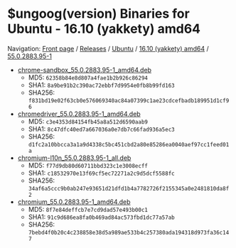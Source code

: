 # $ungoog(version) Binaries for Ubuntu - 16.10 (yakkety) amd64

Navigation: [Front page](/) / [Releases](/ungoogled-chromium-binaries/releases/) / [Ubuntu](/ungoogled-chromium-binaries/releases/ubuntu) / [16.10 (yakkety) amd64](/ungoogled-chromium-binaries/releases/ubuntu/yakkety_amd64) / [55.0.2883.95-1](/ungoogled-chromium-binaries/releases/ubuntu/yakkety_amd64/55.0.2883.95-1)


* [chrome-sandbox_55.0.2883.95-1_amd64.deb](https://github.com/ungoogled-software/ungoogled-chromium-binaries/releases/download/55.0.2883.95/chrome-sandbox_55.0.2883.95-1_amd64.deb)
    * MD5: `62358b84e8d807a4fae1b2b926c86294`
    * SHA1: `8a9be91b2c390ac72ebbf7d9954e0fb8b99fd163`
    * SHA256: `f831bd19e02f63cb0e576069340ac84a07399c1ae23cdcefbadb189951d1cf96`
* [chromedriver_55.0.2883.95-1_amd64.deb](https://github.com/ungoogled-software/ungoogled-chromium-binaries/releases/download/55.0.2883.95/chromedriver_55.0.2883.95-1_amd64.deb)
    * MD5: `c3e4353d84154fb45a8a512d6590aab9`
    * SHA1: `8c47dfc40ed7a667036a0e7db7c66fad936a5ec3`
    * SHA256: `d1fc2a10bbcca3a1a9d4338c5bc451cbd2a80e85286ea0040aef97cc1feed01a`
* [chromium-l10n_55.0.2883.95-1_all.deb](https://github.com/ungoogled-software/ungoogled-chromium-binaries/releases/download/55.0.2883.95/chromium-l10n_55.0.2883.95-1_all.deb)
    * MD5: `f77d9db80d60711bbd323c1e3008ecff`
    * SHA1: `c18532970e13f69cf5ec72271a2c9d5dcf5588fc`
    * SHA256: `34af6a5ccc9b0ab247e93651d21dfd1b4a7782726f2155345a0e2481810da8f2`
* [chromium_55.0.2883.95-1_amd64.deb](https://github.com/ungoogled-software/ungoogled-chromium-binaries/releases/download/55.0.2883.95/chromium_55.0.2883.95-1_amd64.deb)
    * MD5: `8f7e84deffcb7e7cd9dad57e493b00c1`
    * SHA1: `91c9d686ea8fa0b469ad84ac573fbd1dc77a57ab`
    * SHA256: `7bebd4f0b20c4c238858e38d5a989ae533b4c257380ada194318d973fa36c147`

